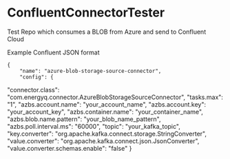 # ConfluentConnectorTester

Test Repo which consumes a BLOB from Azure and send to Confluent Cloud

Example Confluent JSON format

    {
        "name": "azure-blob-storage-source-connector",
        "config": {
"connector.class": "com.energyq.connector.AzureBlobStorageSourceConnector",
"tasks.max": "1",
"azbs.account.name": "your_account_name",
"azbs.account.key": "your_account_key",
"azbs.container.name": "your_container_name",
"azbs.blob.name.pattern": "your_blob_name_pattern",
"azbs.poll.interval.ms": "60000",
"topic": "your_kafka_topic",
"key.converter": "org.apache.kafka.connect.storage.StringConverter",
"value.converter": "org.apache.kafka.connect.json.JsonConverter",
"value.converter.schemas.enable": "false"
}
